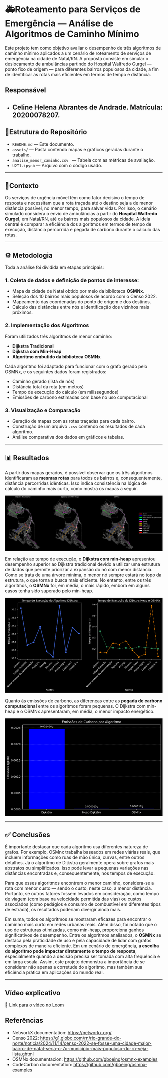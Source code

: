 # 🚑Roteamento para Serviços de Emergência — Análise de Algoritmos de Caminho Mínimo
Este projeto tem como objetivo avaliar o desempenho de três algoritmos de caminho mínimo aplicados a um cenário de roteamento de serviços de emergência na cidade de Natal/RN. A proposta consiste em simular o deslocamento de ambulâncias partindo do Hospital Walfredo Gurgel — ponto fixo de origem — para diferentes bairros populosos da cidade, a fim de identificar as rotas mais eficientes em termos de tempo e distância.

## Responsável
- Celine Helena Abrantes de Andrade. Matrícula: 20200078207.
  ---
 ## 📁Estrutura do Repositório
- `README.md` — Este documento.
- `assets/` — Pasta contendo mapas e gráficos geradas durante o trabalho.
- `analise_menor_caminho.csv ` — Tabela com as métricas de avaliação.
- `U2T1.ipynb` —  Arquivo com o código usado.

---
## 🏥Contexto

Os serviços de urgência móvel têm como fator decisivo o tempo de resposta e necessitam que a rota traçada até o destino seja a de menor distância possível, no menor tempo, para salvar vidas. Por isso, o cenário simulado considera o envio de ambulâncias a partir do **Hospital Walfredo Gurgel**, em Natal/RN, até os bairros mais populosos da cidade. A ideia central é comparar a eficiência dos algoritmos em termos de tempo de execução, distância percorrida e pegada de carbono durante o cálculo das rotas.

---
## ⚙️ Metodologia
Toda a análise foi dividida em etapas principais:
 ### 1. Coleta de dados e definição de pontos de interesse:
 - Mapa da cidade de Natal obtido por meio da biblioteca **OSMNx**.
- Seleção dos 10 bairros mais populosos de acordo com o Censo 2022.
- Mapeamento das coordenadas do ponto de origem e dos destinos.
-  Cálculo das distâncias entre nós e identificação dos vizinhos mais próximos.


### 2. Implementação dos Algoritmos
Foram utilizados três algoritmos de menor caminho:

- **Dijkstra Tradicional**  
- **Dijkstra com Min-Heap**  
- **Algoritmo embutido da biblioteca OSMNx**

Cada algoritmo foi adaptado para funcionar com o grafo gerado pelo OSMNx, e os seguintes dados foram registrados:
- Caminho gerado (lista de nós)
- Distância total da rota (em metros)
- Tempo de execução do cálculo (em milissegundos)
- Emissões de carbono estimadas com base no uso computacional

### 3. Visualização e Comparação
- Geração de mapas com as rotas traçadas para cada bairro.
- Construção de um arquivo `.csv` contendo os resultados de cada algoritmo.
- Análise comparativa dos dados em gráficos e tabelas.

---
## 📊 Resultados
A partir dos mapas gerados, é possível observar que os três algoritmos identificaram as **mesmas rotas** para todos os bairros e, consequentemente, distância percorridas idênticas. Isso indica consistência na lógica de cálculo do caminho mais curto, como mostra os mapas a seguir.

![Mapa com as rotas dos algoritmos](assets/mapas/all_routes.png)

Em relação ao tempo de execução, o  **Dijkstra com min-heap** apresentou desempenho superior ao Dijkstra tradicional devido a utilizar uma estrutura de dados que permite priorizar a expansão do nó com menor distancia.  Como se trata de uma árvore mínima, o menor nó sempre estará no topo da estrutura, o que torna a busca mais eficiente. No entanto, entre os três algoritmos, o **OSMNx** foi, em média, o mais rápido, embora em alguns casos tenha sido superado pelo min-heap.

![Gráfico do tempo de execução](assets/graficos/graphics_time.png)

Quanto às emissões de carbono, as diferenças entre as **pegada de carbono computacional** entre os algoritmos foram pequenas. O Dijkstra com min-heap e o OSMNx apresentaram, em média, o menor impacto energético.

![Gráfico do emissão de carbono](assets/graficos/graphic_carbon.png)

---
## ✅ Conclusões

É importante destacar que cada algoritmo usa diferentes natureza de grafos. Por exemplo, OSMnx trabalha  baseados em redes viárias reais, que incluem informações como ruas de mão única, curvas, entre outros detalhes. Já o algoritmo de Dijkstra geralmente opera sobre grafos mais abstratos ou simplificados. Isso pode levar a pequenas variações nas distâncias encontradas e, consequentemente, nos tempos de execução.

Para que esses algoritmos encontrem o menor caminho, considera-se a rota com menor custo — sendo o custo, neste caso, a menor distância. Portanto, se outros fatores fossem levados em consideração, como tempo de viagem (com base na velocidade permitida das vias) ou custos associados (como pedágios e consumo de combustível em diferentes tipos de estrada), os resultados poderiam divergir ainda mais.

Em suma, todos os algoritmos se mostraram eficazes para encontrar o caminho mais curto em redes urbanas reais. Além disso, foi notado que o uso de estruturas otimizadas, como min-heap, proporciona ganhos significativos de desempenho. Entre os algoritmos analisados, o **OSMNx** se destaca pela praticidade de uso e pela capacidade de lidar com grafos complexos de maneira eficiente. Em um cenário de emergência, **a escolha do algoritmo pode impactar diretamente o tempo de resposta**, especialmente quando a decisão precisa ser tomada com alta frequência e em larga escala.
Assim, este projeto demonstra a importância de se considerar não apenas a corretude do algoritmo, mas também sua eficiência prática em aplicações do mundo real.

---
## Vídeo explicativo
🎥 [Link para o vídeo no Loom](https://www.loom.com/share/8c1209698ce44e1e819ac3e34f0019e4?sid=2f30ff29-9121-49b8-8acf-52ba45a9d7e8)
## Referências

- NetworkX documentation: https://networkx.org/
- Censo 2022: https://g1.globo.com/rn/rio-grande-do-norte/noticia/2024/11/14/censo-2022-se-fosse-uma-cidade-maior-bairro-de-natal-seria-o-7o-municipio-mais-populoso-do-rn-veja-lista.ghtml
- OSMNx documentacion: https://github.com/gboeing/osmnx-examples
- CodeCarbon documentation: https://github.com/gboeing/osmnx-examples


